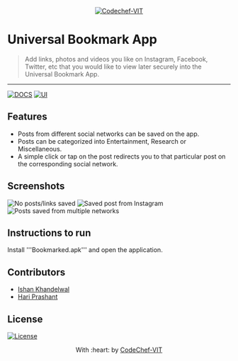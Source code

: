 <p align="center"><a href="http://www.codechefvit.com" target="_blank"><img src="https://s3.amazonaws.com/codechef_shared/sites/all/themes/abessive/logo-3.png" title="CodeChef-VIT" alt="Codechef-VIT"></a>
</p>

# Universal Bookmark App

> <Subtitle>
> Add links, photos and videos you like on Instagram, Facebook, Twitter, etc that you would like to view later securely into the Universal Bookmark App. 

---
[![DOCS](https://img.shields.io/badge/Documentation-see%20docs-green?style=flat-square&logo=appveyor)](INSERT_LINK_FOR_DOCS_HERE) 
  [![UI ](https://img.shields.io/badge/User%20Interface-Link%20to%20UI-orange?style=flat-square&logo=appveyor)](INSERT_UI_LINK_HERE)




## Features
- Posts from different social networks can be saved on the app.
- Posts can be categorized into Entertainment, Research or Miscellaneous.
- A simple click or tap on the post redirects you to that particular post on the corresponding social network.




## Screenshots
<img src="https://ibb.co/xhfPhQJ" alt="No posts/links saved">
<img src="https://ibb.co/jGmDSY2" alt="Saved post from Instagram">
<img src="https://ibb.co/0c2398F" alt="Posts saved from multiple networks">




## Instructions to run
Install '''Bookmarked.apk''' and open the application.

## Contributors
- <a href="https://github.com/Ishan-001">Ishan Khandelwal</a>
- <a href="https://github.com/hpb1">Hari Prashant</a>

## License

[![License](http://img.shields.io/:license-mit-blue.svg?style=flat-square)](http://badges.mit-license.org)

<p align="center">
	With :heart: by <a href="http://www.codechefvit.com" target="_blank">CodeChef-VIT</a>
</p>

